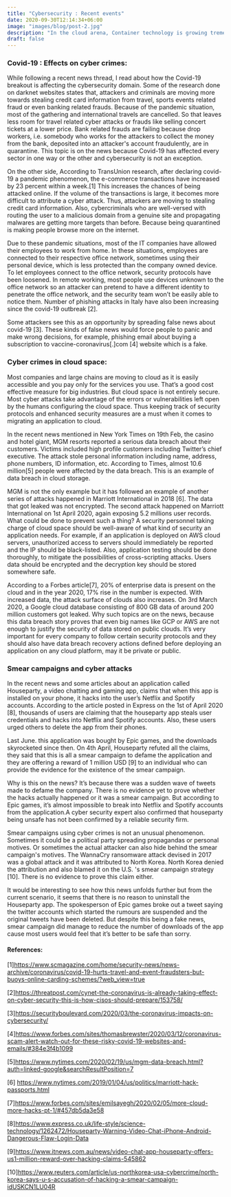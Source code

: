 ```yaml
---
title: "Cybersecurity : Recent events"
date: 2020-09-30T12:14:34+06:00
image: "images/blog/post-2.jpg"
description: "In the cloud arena, Container technology is growing tremendously after the release of Docker back in 2013. The objective of the technology is to deploy applications in the form of microservices on a larger scale, more efficiently, without unnecessary delays and with reduced cost.  In recent years, multiple cloud providers such as Amazon, Azure, Google Cloud Platform, etc have introduced container orchestration technologies. AWS Fargate is one of them and it leverages underlying container services provided by AWS."
draft: false
---
```

### Covid-19 : Effects on cyber crimes:


While following a recent news thread, I read about how the Covid-19 breakout is affecting the cybersecurity domain. Some of the research done on darknet websites states that, attackers and criminals are moving more towards stealing credit card information from travel, sports events related fraud or even banking related frauds. Because of the pandemic situation, most of the gathering and international travels are cancelled. So that leaves less room for travel related cyber attacks or frauds like selling concert tickets at a lower price. Bank related frauds are failing because drop workers, i.e. somebody who works for the attackers to collect the money from the bank, deposited into an attacker's account fraudulently, are in quarantine. This topic is on the news because Covid-19 has affected every sector in one way or the other and cybersecurity is not an exception.

On the other side, According to TransUnion research, after declaring covid-19 a pandemic phenomenon, the e-commerce transactions have increased by 23 percent within a week.[1] This increases the chances of being attacked online. If the volume of the transactions is large, it becomes more difficult to attribute a cyber attack. Thus, attackers are moving to stealing credit card information. Also, cybercriminals who are well-versed with routing the user to a malicious domain from a genuine site and propagating malwares are getting more targets than before. Because being quarantined is making people browse more on the internet.

Due to these pandemic situations, most of the IT companies have allowed their employees to work from home. In these situations, employees are connected to their respective office network, sometimes using their personal device, which is less protected than the company owned device. To let employees connect to the office network, security protocols have been loosened. In remote working, most people use devices unknown to the office network so an attacker can pretend to have a different identity to penetrate the office network, and the security team won’t be easily able to notice them. Number of phishing attacks in Italy have also been increasing since the covid-19 outbreak [2].  

Some attackers see this as an opportunity by spreading false news about covid-19 [3]. These kinds of false news would force people to panic and make wrong decisions, for example, phishing email about buying a subscription to vaccine-coronavirus[.]com [4] website which is a fake. 

### Cyber crimes in cloud space:

Most companies and large chains are moving to cloud as it is easily accessible and you pay only for the services you use. That’s a good cost effective measure for big industries. But cloud space is not entirely secure. Most cyber attacks take advantage of the errors or vulnerabilities left open by the humans configuring the cloud space. Thus keeping track of security protocols and enhanced security measures are a must when it comes to migrating an application to cloud.

In the recent news mentioned in New York Times on 19th Feb, the casino and hotel giant, MGM resorts reported a serious data breach about their customers. Victims included high profile customers including Twitter’s chief executive. The attack stole personal information including name, address, phone numbers, ID information, etc. According to Times, almost 10.6 million[5] people were affected by the data breach. 
This is an example of data breach in cloud storage. 

MGM is not the only example but it has followed an example of another series of attacks happened in Marriott International in 2018 [6]. The data that got leaked was not encrypted. The second attack happened on Marriott International on 1st April 2020, again exposing 5.2 millions user records. What could be done to prevent such a thing? A security personnel taking charge of cloud space should be well-aware of what kind of security an application needs. For example, if an application is deployed on AWS cloud servers, unauthorized access to servers should immediately be reported and the IP should be black-listed. Also,  application testing should be done thoroughly, to mitigate the possibilities of cross-scripting attacks. Users data should be encrypted and the decryption key should be stored somewhere safe. 

According to a Forbes article[7], 20% of enterprise data is present on the cloud and in the year 2020, 17% rise in the number is expected. With increased data, the attack surface of clouds also increases. On 3rd March 2020, a Google cloud database consisting of 800 GB data of around 200 million customers got leaked. Why such topics are on the news, because this data breach story proves that even big names like GCP or AWS are not enough to justify the security of data stored on public clouds. It’s very important for every company to follow certain security protocols and they should also have data breach recovery actions defined before deploying an application on any cloud platform, may it be private or public.


### Smear campaigns and cyber attacks
In the recent news and some articles about an application called Houseparty, a video chatting and gaming app, claims that when this app is installed on your phone, it hacks into the user’s Netflix and Spotify accounts. According to the article posted in Express on the 1st of April 2020 [8], thousands of users are claiming that the houseparty app steals user credentials and hacks into Netflix and Spotify accounts. Also, these users urged others to delete the app from their phones.

Last June. this application was bought by Epic games, and the downloads skyrocketed since then. On 4th April, Houseparty refuted all the claims, they said that this is all a smear campaign to defame the application and they are offering a reward of 1 million USD [9] to an individual who can provide the evidence for the existence of the smear campaign.  

Why is this on the news? It’s because there was a sudden wave of tweets made to defame the company. There is no evidence yet to prove whether the hacks actually happened or it was a smear campaign. But according to Epic games, it’s almost impossible to break into Netflix and Spotify accounts from the application.A cyber security expert also confirmed that houseparty being unsafe has not been confirmed by a reliable security firm. 

Smear campaigns using cyber crimes is not an unusual phenomenon. Sometimes it could be a political party spreading propagandas or personal motives. Or sometimes the actual attacker can also hide behind the smear campaign's motives. The WannaCry ransomware attack devised in 2017 was a global attack and it was attributed to North Korea. North Korea denied the attribution and also blamed it on the U.S. 's smear campaign strategy [10]. There is no evidence to prove this claim either. 

It would be interesting to see how this news unfolds further but from the current scenario, it seems that there is no reason to uninstall the Houseparty app. The spokesperson of Epic games broke out a tweet saying the twitter accounts which started the rumours are suspended and the original tweets have been deleted. But despite this being a fake news, smear campaign did manage to reduce the number of downloads of the app cause most users would feel that it’s better to be safe than sorry.

#### References:
[1]https://www.scmagazine.com/home/security-news/news-archive/coronavirus/covid-19-hurts-travel-and-event-fraudsters-but-buoys-online-carding-schemes/?web_view=true

[2]https://threatpost.com/cynet-the-coronavirus-is-already-taking-effect-on-cyber-security-this-is-how-cisos-should-prepare/153758/

[3]https://securityboulevard.com/2020/03/the-coronavirus-impacts-on-cybersecurity/

[4]https://www.forbes.com/sites/thomasbrewster/2020/03/12/coronavirus-scam-alert-watch-out-for-these-risky-covid-19-websites-and-emails/#384e3f4b1099

[5]https://www.nytimes.com/2020/02/19/us/mgm-data-breach.html?auth=linked-google&searchResultPosition=7

[6] https://www.nytimes.com/2019/01/04/us/politics/marriott-hack-passports.html

[7]https://www.forbes.com/sites/emilsayegh/2020/02/05/more-cloud-more-hacks-pt-1/#457db5da3e58

[8]https://www.express.co.uk/life-style/science-technology/1262472/Houseparty-Warning-Video-Chat-iPhone-Android-Dangerous-Flaw-Login-Data

[9]https://www.itnews.com.au/news/video-chat-app-houseparty-offers-us1-million-reward-over-hacking-claims-545862

[10]https://www.reuters.com/article/us-northkorea-usa-cybercrime/north-korea-says-u-s-accusation-of-hacking-a-smear-campaign-idUSKCN1LU04R
